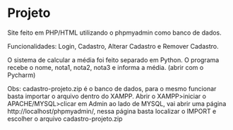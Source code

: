 # Projeto

Site feito em PHP/HTML utilizando o phpmyadmin como banco de dados.

Funcionalidades:
  Login, Cadastro, Alterar Cadastro e Remover Cadastro.
  
  
  
O sistema de calcular a média foi feito separado em Python.
O programa recebe o nome, nota1, nota2, nota3 e informa a média. (abrir com o Pycharm)

Obs:  cadastro-projeto.zip é o banco de dados, para o mesmo funcionar basta importar o arquivo dentro do XAMPP. 
Abrir o XAMPP>iniciar o APACHE/MYSQL>clicar em Admin ao lado de MYSQL, vai abrir uma página http://localhost/phpmyadmin/, nessa página basta localizar o IMPORT e escolher o arquivo cadastro-projeto.zip
